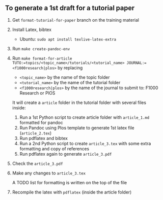 ## To generate a 1st draft for a tutorial paper

1. Get `format-tutorial-for-paper` branch on the training material
2. Install Latex, bibtex
    - Ubuntu: `sudo apt install texlive-latex-extra`
3. Run `make create-pandoc-env`
4. Run `make format-for-article TUTO:=topics/<topic_name>/tutorials/<tutorial_name> JOURNAL:=<f1000research|plos>` by replacing
    - `<topic_name>` by the name of the topic folder
    - `<tutorial_name>` by the name of the tutorial folder
    - `<f1000research|plos>` by the name of the journal to submit to: F1000 Research or PlOS

    It will create a `article` folder in the tutorial folder with several files inside:

    1. Run a 1st Python script to create article folder with `article_1.md` formatted for pandoc
    2. Run Pandoc using Plos template to generate 1st latex file (`article_2.tex`)
    3. Run pdflatex and bibtex
    4. Run a 2nd Python script to create `article_3.tex` with some extra formatting and copy of references
    5. Run pdflatex again to generate `article_3.pdf`

5. Check the `article_3.pdf`
6. Make any changes to `article_3.tex`

    A TODO list for formatting is written on the top of the file

7. Recompile the latex with `pdflatex` (inside the article folder)

 